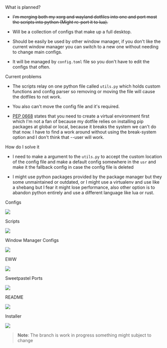 What is planned?

- ~~I'm merging both my xorg and wayland dotfiles into one and port most the scripts into python (Might re-port it to lua).~~

- Will be a collection of configs that make up a full desktop.

- Should be easily be used by other window manager, if you don't like the current window manager you can switch to a new one without needing to change main configs.

- It will be managed by `config.toml` file so you don't have to edit the configs that often.

Current problems

- The scripts relay on one python file called ``utils.py`` which holds custom functions and config parser so removing or moving the file will cause the dotfiles to not work.

- You also can't move the config file and it's required.

- [PEP 0668](https://peps.python.org/pep-0668) states that you need to create a virtual environment first which I'm not a fan of because my dotfile relies on installing pip packages at global or local, because it breaks the system we can't do that now. I have to find a work around without using the break-system option and I don't think that --user will work.

How do I solve it

- I need to make a argument to the ``utils.py`` to accept the custom location of the config file and make a default config somewhere in the ``usr`` and make it the fallback config in case the config file is deleted

- I might use python packages provided by the package manager but they some unmaintained or outdated, or I might use a virtualenv and use like a shebang but I fear it might lose performance, also other option is to abandon python entirely and use a different language like lua or rust.

Configs

![](https://us-central1-progress-markdown.cloudfunctions.net/progress/51)

Scripts

![](https://us-central1-progress-markdown.cloudfunctions.net/progress/25)

Window Manager Configs

![](https://us-central1-progress-markdown.cloudfunctions.net/progress/25)

EWW

![](https://us-central1-progress-markdown.cloudfunctions.net/progress/0)

Sweetpastel Ports

![](https://us-central1-progress-markdown.cloudfunctions.net/progress/69)

README

![](https://us-central1-progress-markdown.cloudfunctions.net/progress/0)

Installer

![](https://us-central1-progress-markdown.cloudfunctions.net/progress/10)

> **Note**: The branch is work in progress something might subject to change 
